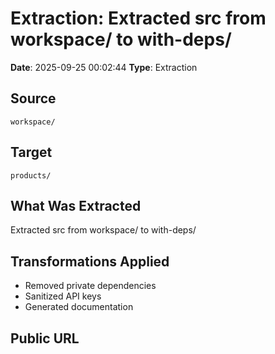 # Extraction: Extracted src from workspace/ to with-deps/

**Date**: 2025-09-25 00:02:44
**Type**: Extraction

## Source
`workspace/`

## Target
`products/`

## What Was Extracted
Extracted src from workspace/ to with-deps/

## Transformations Applied
- Removed private dependencies
- Sanitized API keys
- Generated documentation

## Public URL

